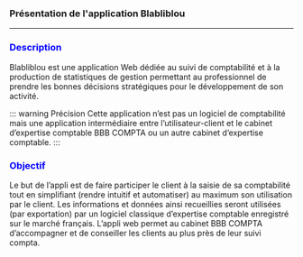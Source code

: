 ### Présentation de l'application Blabliblou

---

### <span style="color:blue">Description</span>

Blabliblou est une application Web dédiée au suivi de comptabilité et à la production de statistiques de gestion permettant au professionnel de prendre les bonnes décisions stratégiques pour le développement de son activité.

::: warning Précision
Cette application n’est pas un logiciel de comptabilité mais une application intermédiaire entre l’utilisateur-client et le cabinet d’expertise comptable BBB COMPTA ou un autre cabinet d’expertise comptable.
:::

### <span style="color:blue">Objectif</span>

Le but de l’appli est de faire participer le client à la saisie de sa comptabilité tout en simplifiant (rendre intuitif et automatiser) au maximum son utilisation par le client. Les informations et données ainsi recueillies seront utilisées (par exportation) par un logiciel
classique d’expertise comptable enregistré sur le marché français.
L’appli web permet au cabinet BBB COMPTA d’accompagner et de conseiller les clients au plus près de leur suivi compta.

